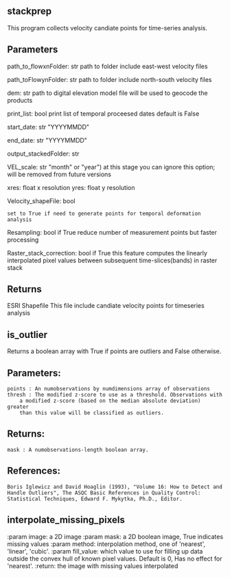 ## stackprep

This program collects velocity candiate points for time-series analysis.

Parameters
----------

path_to_flowxnFolder: str
    path to folder include east-west velocity files

path_toFlowynFolder: str
    path to folder include north-south velocity files

dem: str
    path to digital elevation model file will be used to geocode the products

print_list: bool
    print list of temporal proceesed dates default is False

start_date: str
    "YYYYMMDD"

end_date: str
    "YYYYMMDD"

output_stackedFolder: str

VEL_scale: str
    "month" or "year") at this stage you can ignore this option; will be removed from future versions
  
xres: float
    x resolution
yres: float
    y resolution
 
Velocity_shapeFile: bool

    set to True if need to generate points for temporal deformation analysis

Resampling: bool
    if True reduce number of measurement points but faster processing

Raster_stack_correction: bool
    if True this feature computes the linearly interpolated pixel values between subsequent time-slices(bands) in raster stack

Returns
-------
ESRI Shapefile
    This file include candiate velocity points for timeseries analysis
    

## is_outlier

Returns a boolean array with True if points are outliers and False 
otherwise.

Parameters:
-----------
    points : An numobservations by numdimensions array of observations
    thresh : The modified z-score to use as a threshold. Observations with
        a modified z-score (based on the median absolute deviation) greater
        than this value will be classified as outliers.

Returns:
--------
    mask : A numobservations-length boolean array.

References:
----------
    Boris Iglewicz and David Hoaglin (1993), "Volume 16: How to Detect and
    Handle Outliers", The ASQC Basic References in Quality Control:
    Statistical Techniques, Edward F. Mykytka, Ph.D., Editor. 

## interpolate_missing_pixels

:param image: a 2D image
:param mask: a 2D boolean image, True indicates missing values
:param method: interpolation method, one of
    'nearest', 'linear', 'cubic'.
:param fill_value: which value to use for filling up data outside the
    convex hull of known pixel values.
    Default is 0, Has no effect for 'nearest'.
:return: the image with missing values interpolated
